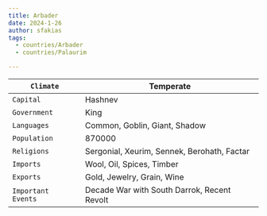 ```yaml
---
title: Arbader
date: 2024-1-26
author: sfakias
tags:
  - countries/Arbader
  - countries/Palaurim

---
```

| `Climate` | Temperate |
| --- | --- |
| `Capital` | Hashnev |
| `Government` | King |
| `Languages` | Common, Goblin, Giant, Shadow |
| `Population` | 870000 |
| `Religions` | Sergonial, Xeurim, Sennek, Berohath, Factar |
| `Imports` | Wool, Oil, Spices, Timber |
| `Exports` | Gold, Jewelry,  Grain, Wine |
| `Important Events` | Decade War with South Darrok, Recent Revolt |
